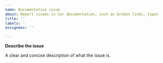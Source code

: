 ```yaml
---
name: Documentation issue
about: Report issues in our documentation, such as broken links, typos and missing parts.
title: ''
labels: ''
assignees: ''

---
```


**Describe the issue**

A clear and concise description of what the issue is.